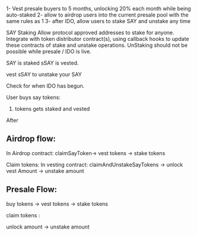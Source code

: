 1- Vest presale buyers to 5 months, unlocking 20% each month while being auto-staked
2- allow to airdrop users into the current presale pool with the same rules as 1
3- after IDO, allow users to stake SAY and unstake any time

SAY Staking
Allow protocol approved addresses to stake for anyone.
Integrate with token distributor contract(s), using callback hooks to update these contracts of stake and unstake operations.
UnStaking should not be possible while presale / IDO is live.

SAY is staked
sSAY is vested.

vest sSAY to unstake your SAY

Check for when IDO has begun.

User buys say tokens:

1. tokens gets staked and vested

After 
## Airdrop flow:

In Airdrop contract:
claimSayToken-> vest tokens -> stake tokens

Claim tokens:
In vesting contract:
claimAndUnstakeSayTokens -> unlock vest Amount -> unstake amount

## Presale Flow:

buy tokens -> vest tokens -> stake tokens

claim tokens :

unlock amount -> unstake amount
